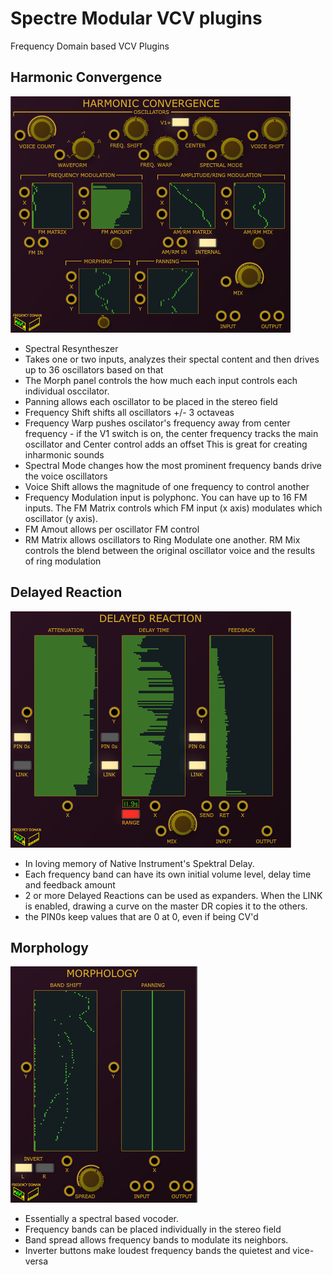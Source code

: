 
# Spectre Modular VCV plugins

Frequency Domain based VCV Plugins

## Harmonic Convergence
![Harmonic Convergence](./doc/harmonic_convergence.png)

- Spectral Resyntheszer
- Takes one or two inputs, analyzes their spectal content and then drives up to 36 oscillators based on that
- The Morph panel controls the how much each input controls each individual osccilator.
- Panning allows each oscillator to be placed in the stereo field
- Frequency Shift shifts all oscillators +/- 3 octaveas
- Frequency Warp pushes oscilator's frequency away from center frequency - if the V1 switch is on, the center frequency tracks the main oscillator and Center control adds an offset
This is great for creating inharmonic sounds
- Spectral Mode changes how the most prominent frequency bands drive the voice oscillators
- Voice Shift allows the magnitude of one frequency to control another
- Frequency Modulation input is polyphonc. You can have up to 16 FM inputs. The FM Matrix controls which FM input (x axis) modulates which oscillator (y axis).
- FM Amout allows per oscillator FM control
- RM Matrix allows oscillators to Ring Modulate one another. RM Mix controls the blend between the original oscillator voice and the results of ring modulation 

## Delayed Reaction
![Delayed Reaction](./doc/delayed_reaction.png)

- In loving memory of Native Instrument's Spektral Delay.
- Each frequency band can have its own initial volume level, delay time and feedback amount
- 2 or more Delayed Reactions can be used as expanders. When the LINK is enabled, drawing a curve on the master DR copies it to the others.
- the PIN0s keep values that are 0 at 0, even if being CV'd


## Morphology
![Morphology](./doc/morphology.png)

- Essentially a spectral based vocoder.
- Frequency bands can be placed individually in the stereo field
- Band spread allows frequency bands to modulate its neighbors.
- Inverter buttons make loudest frequency bands the quietest and vice-versa
